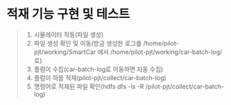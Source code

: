 # 적재 기능 구현 및 테스트

> 1. 시뮬레이터 작동(파일 생성) 
> 2. 파일 생성 확인 및 이동(방금 생성한 로그를 /home/pilot-pjt/working/SmartCar 에서 /home/pilot-pjt/working/car-batch-log/로)
> 3. 플럼이 수집(car-batch-log로 이동하면 자동 수집)
> 4. 플럼이 하둡 적재(pilot-pjt/collect/car-batch-log)
> 5. 명령어로 적재된 파일 확인(hdfs dfs -ls -R /pilot-pjt/collect/car-batch-log)



